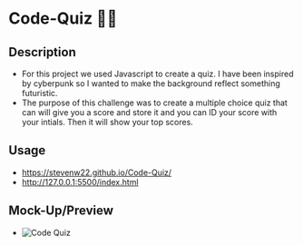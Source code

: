 # Code-Quiz 🦾🌆

## Description

- For this project we used Javascript to create a quiz. I have been inspired by cyberpunk so I wanted to make the background reflect something futuristic.
- The purpose of this challenge was to create a multiple choice quiz that can will give you a score and store it and you can ID your score with your intials. Then it will show your top scores.

## Usage

- https://stevenw22.github.io/Code-Quiz/
- http://127.0.0.1:5500/index.html

## Mock-Up/Preview

- ![Code Quiz](https://user-images.githubusercontent.com/112358173/195469273-a82251d4-c7eb-4b44-9121-789052a36d2e.png)